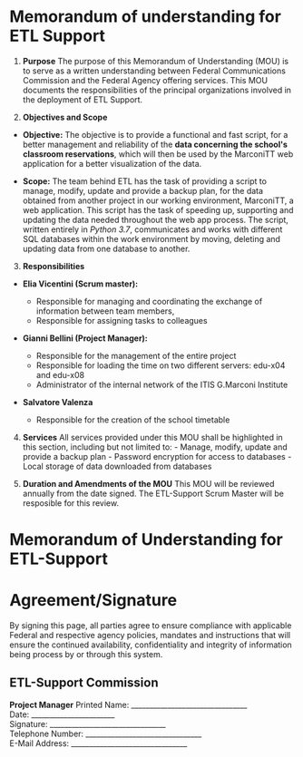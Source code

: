 ﻿# Memorandum of understanding for ETL Support

 1. **Purpose**
The purpose of this Memorandum of Understanding (MOU) is to serve as a written understanding between Federal Communications Commission and the Federal Agency offering services.  This MOU documents the responsibilities of the principal organizations involved in the deployment of ETL Support.

 2. **Objectives and Scope**
 
- **Objective:** The objective is to provide a functional and fast script, for a better management and reliability of the **data concerning the school's classroom reservations**, which will then be used by the MarconiTT web application for a better visualization of the data. 

- **Scope:** The team behind ETL has the task of providing a script to  manage, modify, update and provide a backup plan, for the data obtained from another project in our working environment, MarconiTT, a web application. This script has the task of speeding up, supporting and updating the data needed throughout the web app process. The script, written entirely in  _Python 3.7_, communicates and works with different  SQL databases within the work environment by moving, deleting and updating data from one database to another.

3. **Responsibilities**
- **Elia Vicentini (Scrum master):** 
	- Responsible for managing and coordinating the exchange of information between team members,
	- Responsible for assigning tasks to colleagues

- **Gianni Bellini (Project Manager):** 
	- Responsible for the management of the entire project
	- Responsible for loading the time on two different servers: edu-x04 and edu-x08
	- Administrator of the internal network of the ITIS G.Marconi Institute

- **Salvatore Valenza**
	 - Responsible for the creation of the school timetable

4. **Services**
		All services provided under this MOU shall be highlighted in this section, including but not limited to:
			- Manage, modify, update and provide a backup plan
			- Password encryption for access to databases
			- Local storage of data downloaded from databases

5. **Duration and Amendments of the MOU**
		This MOU will be reviewed annually from the date signed. The ETL-Support Scrum Master will be resposible for this review.
# Memorandum of Understanding for ETL-Support
# Agreement/Signature

By signing this page, all parties agree to ensure compliance with applicable Federal and respective agency policies, mandates and instructions that will ensure the continued availability, confidentiality and integrity of information being process by or through this system.

## ETL-Support Commission
**Project Manager** 
Printed Name: ________________________________ </br>
Date: _______________________ </br>
Signature: ________________________________ </br>
Telephone Number: ________________________________ </br>
E-Mail Address: ________________________________ </br>


